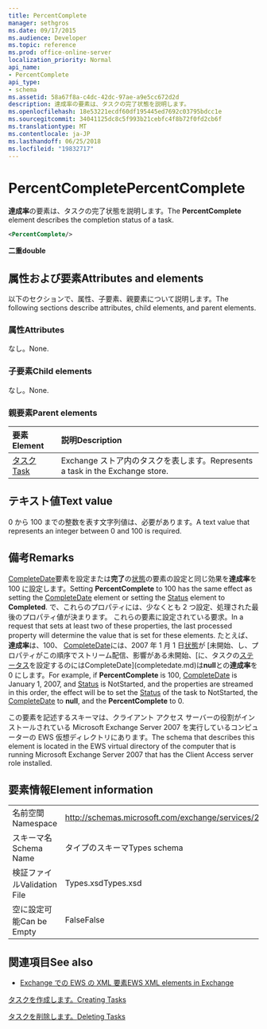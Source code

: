 ```yaml
---
title: PercentComplete
manager: sethgros
ms.date: 09/17/2015
ms.audience: Developer
ms.topic: reference
ms.prod: office-online-server
localization_priority: Normal
api_name:
- PercentComplete
api_type:
- schema
ms.assetid: 58a67f8a-c4dc-42dc-97ae-a9e5cc672d2d
description: 達成率の要素は、タスクの完了状態を説明します。
ms.openlocfilehash: 18e53221ecdf60df195445ed7692c03795bdcc1e
ms.sourcegitcommit: 34041125dc8c5f993b21cebfc4f8b72f0fd2cb6f
ms.translationtype: MT
ms.contentlocale: ja-JP
ms.lasthandoff: 06/25/2018
ms.locfileid: "19832717"
---
```

# <a name="percentcomplete"></a><span data-ttu-id="b9665-103">PercentComplete</span><span class="sxs-lookup"><span data-stu-id="b9665-103">PercentComplete</span></span>

<span data-ttu-id="b9665-104">**達成率**の要素は、タスクの完了状態を説明します。</span><span class="sxs-lookup"><span data-stu-id="b9665-104">The **PercentComplete** element describes the completion status of a task.</span></span> 
  
```xml
<PercentComplete/>
```

 <span data-ttu-id="b9665-105">**二重**</span><span class="sxs-lookup"><span data-stu-id="b9665-105">**double**</span></span>
## <a name="attributes-and-elements"></a><span data-ttu-id="b9665-106">属性および要素</span><span class="sxs-lookup"><span data-stu-id="b9665-106">Attributes and elements</span></span>

<span data-ttu-id="b9665-107">以下のセクションで、属性、子要素、親要素について説明します。</span><span class="sxs-lookup"><span data-stu-id="b9665-107">The following sections describe attributes, child elements, and parent elements.</span></span>
  
### <a name="attributes"></a><span data-ttu-id="b9665-108">属性</span><span class="sxs-lookup"><span data-stu-id="b9665-108">Attributes</span></span>

<span data-ttu-id="b9665-109">なし。</span><span class="sxs-lookup"><span data-stu-id="b9665-109">None.</span></span>
  
### <a name="child-elements"></a><span data-ttu-id="b9665-110">子要素</span><span class="sxs-lookup"><span data-stu-id="b9665-110">Child elements</span></span>

<span data-ttu-id="b9665-111">なし。</span><span class="sxs-lookup"><span data-stu-id="b9665-111">None.</span></span>
  
### <a name="parent-elements"></a><span data-ttu-id="b9665-112">親要素</span><span class="sxs-lookup"><span data-stu-id="b9665-112">Parent elements</span></span>

|<span data-ttu-id="b9665-113">**要素**</span><span class="sxs-lookup"><span data-stu-id="b9665-113">**Element**</span></span>|<span data-ttu-id="b9665-114">**説明**</span><span class="sxs-lookup"><span data-stu-id="b9665-114">**Description**</span></span>|
|:-----|:-----|
|[<span data-ttu-id="b9665-115">タスク</span><span class="sxs-lookup"><span data-stu-id="b9665-115">Task</span></span>](task.md) <br/> |<span data-ttu-id="b9665-116">Exchange ストア内のタスクを表します。</span><span class="sxs-lookup"><span data-stu-id="b9665-116">Represents a task in the Exchange store.</span></span>  <br/> |
   
## <a name="text-value"></a><span data-ttu-id="b9665-117">テキスト値</span><span class="sxs-lookup"><span data-stu-id="b9665-117">Text value</span></span>

<span data-ttu-id="b9665-118">0 から 100 までの整数を表す文字列値は、必要があります。</span><span class="sxs-lookup"><span data-stu-id="b9665-118">A text value that represents an integer between 0 and 100 is required.</span></span>
  
## <a name="remarks"></a><span data-ttu-id="b9665-119">備考</span><span class="sxs-lookup"><span data-stu-id="b9665-119">Remarks</span></span>

<span data-ttu-id="b9665-120">[CompleteDate](completedate.md)要素を設定または**完了**の[状態](status.md)の要素の設定と同じ効果を**達成率**を 100 に設定します。</span><span class="sxs-lookup"><span data-stu-id="b9665-120">Setting **PercentComplete** to 100 has the same effect as setting the [CompleteDate](completedate.md) element or setting the [Status](status.md) element to **Completed**.</span></span> <span data-ttu-id="b9665-121">で、これらのプロパティには、少なくとも 2 つ設定、処理された最後のプロパティ値が決まります。 これらの要素に設定されている要求。</span><span class="sxs-lookup"><span data-stu-id="b9665-121">In a request that sets at least two of these properties, the last processed property will determine the value that is set for these elements.</span></span> <span data-ttu-id="b9665-122">たとえば、**達成率**は、100、 [CompleteDate](completedate.md)には、2007 年 1 月 1 日[状態](status.md)が [未開始、し、プロパティがこの順序でストリーム配信、影響がある未開始、[に、タスクの[ステータス](status.md)を設定するのにはCompleteDate](completedate.md)は**null**との**達成率**を 0 にします。</span><span class="sxs-lookup"><span data-stu-id="b9665-122">For example, if **PercentComplete** is 100, [CompleteDate](completedate.md) is January 1, 2007, and [Status](status.md) is NotStarted, and the properties are streamed in this order, the effect will be to set the [Status](status.md) of the task to NotStarted, the [CompleteDate](completedate.md) to **null**, and the **PercentComplete** to 0.</span></span> 
  
<span data-ttu-id="b9665-123">この要素を記述するスキーマは、クライアント アクセス サーバーの役割がインストールされている Microsoft Exchange Server 2007 を実行しているコンピューターの EWS 仮想ディレクトリにあります。</span><span class="sxs-lookup"><span data-stu-id="b9665-123">The schema that describes this element is located in the EWS virtual directory of the computer that is running Microsoft Exchange Server 2007 that has the Client Access server role installed.</span></span>
  
## <a name="element-information"></a><span data-ttu-id="b9665-124">要素情報</span><span class="sxs-lookup"><span data-stu-id="b9665-124">Element information</span></span>

|||
|:-----|:-----|
|<span data-ttu-id="b9665-125">名前空間</span><span class="sxs-lookup"><span data-stu-id="b9665-125">Namespace</span></span>  <br/> |http://schemas.microsoft.com/exchange/services/2006/types  <br/> |
|<span data-ttu-id="b9665-126">スキーマ名</span><span class="sxs-lookup"><span data-stu-id="b9665-126">Schema Name</span></span>  <br/> |<span data-ttu-id="b9665-127">タイプのスキーマ</span><span class="sxs-lookup"><span data-stu-id="b9665-127">Types schema</span></span>  <br/> |
|<span data-ttu-id="b9665-128">検証ファイル</span><span class="sxs-lookup"><span data-stu-id="b9665-128">Validation File</span></span>  <br/> |<span data-ttu-id="b9665-129">Types.xsd</span><span class="sxs-lookup"><span data-stu-id="b9665-129">Types.xsd</span></span>  <br/> |
|<span data-ttu-id="b9665-130">空に設定可能</span><span class="sxs-lookup"><span data-stu-id="b9665-130">Can be Empty</span></span>  <br/> |<span data-ttu-id="b9665-131">False</span><span class="sxs-lookup"><span data-stu-id="b9665-131">False</span></span>  <br/> |
   
## <a name="see-also"></a><span data-ttu-id="b9665-132">関連項目</span><span class="sxs-lookup"><span data-stu-id="b9665-132">See also</span></span>



- [<span data-ttu-id="b9665-133">Exchange での EWS の XML 要素</span><span class="sxs-lookup"><span data-stu-id="b9665-133">EWS XML elements in Exchange</span></span>](ews-xml-elements-in-exchange.md)


[<span data-ttu-id="b9665-134">タスクを作成します。</span><span class="sxs-lookup"><span data-stu-id="b9665-134">Creating Tasks</span></span>](http://msdn.microsoft.com/library/0ef97334-e8a0-4f67-a23a-dd9e2bbad49f%28Office.15%29.aspx)
  
[<span data-ttu-id="b9665-135">タスクを削除します。</span><span class="sxs-lookup"><span data-stu-id="b9665-135">Deleting Tasks</span></span>](http://msdn.microsoft.com/library/a3d7e25f-8a35-4901-b1d9-d31f418ab340%28Office.15%29.aspx)

